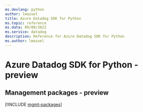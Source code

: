 ```yaml
---
ms.devlang: python
author: lmazuel
title: Azure Datadog SDK for Python
ms.topic: reference
ms.data: 09/09/2022
ms.service: datadog
description: Reference for Azure Datadog SDK for Python
ms.author: lmazuel
---
```

# Azure Datadog SDK for Python - preview

## Management packages - preview
[!INCLUDE [mgmt-packages](datadog-mgmt-index.md)]